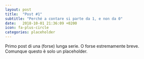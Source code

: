 ```yaml
---
layout: post
title:  "Post #1"
subtitle: "Perché a contare si parte da 1, e non da 0"
date:   2018-10-01 21:36:09 +0200
icon: fa-plus-circle
categories: placeholder
---
```

Primo post di una (forse) lunga serie. O forse estremamente breve. Comunque questo è solo un placeholder.

